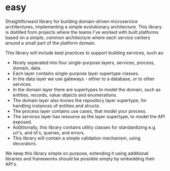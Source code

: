 # easy
Straightforward library for building domain-driven microservice architectures, implementing a simple evolutionary architecture. This library is distilled from projects where the teams I've worked with built platforms based on a simple, common architecture where each service centers around a small part of the platform domain.

This library will include best practices to support building services, such as:

* Nicely seperated into four single-purpose layers, services, process, domain, data.
* Each layer contains single-purpose layer supertype classes.
* In the data layer we use gateways - either to a database, or to other services.
* In the domain layer there are supertypes to model the domain, such as entities, records, value objects and enumerations.
* The domain layer also knows the repository layer supertype, for handling instances of entities and structs.
* The process layer contains use cases, that model your process.
* The services layer has resource as the layer supertype, to model the API exposed.
* Additionally, this library contains utility classes for standardizing e.g. uri's, and id's, queries, and errors.
* This library will contain a simple validation mechanism, using decorators.

We keep this library simple on purpose, extending it using additional libraries and frameworks should be possible simply by embedding their API's.
